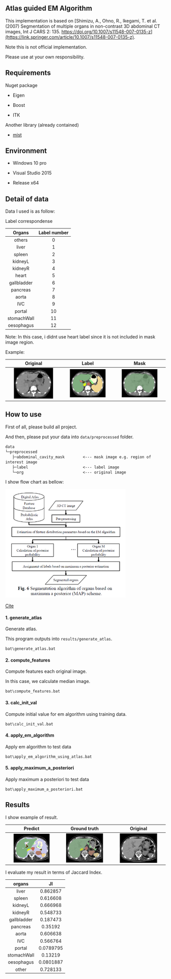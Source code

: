 Atlas guided EM Algorithm
---------------------------------

This implementation is based on [Shimizu, A., Ohno, R., Ikegami, T. et al. (2007) Segmentation of multiple organs in non-contrast 3D abdominal CT images, Int J CARS 2: 135. https://doi.org/10.1007/s11548-007-0135-z](https://link.springer.com/article/10.1007/s11548-007-0135-z).

Note this is not official implementation.

Please use at your own responsibility.

## Requirements

Nuget package

- Eigen

- Boost

- ITK

Another library (already contained)

- [mist](https://github.com/mist-team/mist)

## Environment

- Windows 10 pro

- Visual Studio 2015

- Release x64

## Detail of data

Data I used is as follow:

Label correspondense

| Organs | Label number |
|:---:|:---:|
|others|0|
|liver|1|
|spleen|2|
|kidneyL|3|
|kidneyR|4|
|heart|5|
|gallbladder|6|
|pancreas|7|
|aorta|8|
|IVC|9|
|portal|10|
|stomachWall|11|
|oesophagus|12|

Note:
In this case, i didnt use heart label since it is not included in mask image region.

Example:

|Original|Label|Mask|
|:---:|:---:|:---:|
|<img src='assets/img/resize/fig1.png' width=75%>|<img src='assets/img/resize/fig2.png' width=75%>|<img src='assets/img/resize/fig3.png' width=75%>|

## How to use

First of all, please build all project.

And then, please put your data into `data/preprocessed` folder.

```
data
└─preprocessed
   ├─abdominal_cavity_mask        <--- mask image e.g. region of interest image
   ├─label                        <--- label image
   └─org                          <--- original image
```

I show flow chart as bellow:

<img src='assets/img/fig4.png' width=75%>

[Cite](https://www.jstage.jst.go.jp/article/mit/24/3/24_153/_pdf)

#### 1. generate_atlas

Generate atlas.

This program outputs into `results/generate_atlas`.

```
bat\generate_atlas.bat
```

#### 2. compute_features

Compute features each original image.

In this case, we calculate median image.

```
bat\compute_features.bat
```

#### 3. calc_init_val

Compute initial value for em algorithm using training data.

```
bat\calc_init_val.bat
```

#### 4. apply_em_algorithm

Apply em algorithm to test data

```
bat\apply_em_algorithm_using_atlas.bat
```

#### 5. apply_maximum_a_posteriori

Apply maximum a posteriori to test data

```
bat\apply_maximum_a_posteriori.bat
```

## Results

I show example of result.

|Predict|Ground truth|Original|
|:---:|:---:|:---:|
|<img src='assets/img/resize/fig6.png' width=75%>|<img src='assets/img/resize/fig7.png' width=75%>|<img src='assets/img/resize/fig5.png' width=75%>|

I evaluate my result in terms of Jaccard Index.

|organs|JI|
|:---:|:---:|
|liver|0.862857|
|spleen|0.616608|
|kidneyL|0.666968|
|kidneyR|0.548733|
|gallbladder|0.187473|
|pancreas|0.35192|
|aorta|0.606638|
|IVC|0.566764|
|portal|0.0789795|
|stomachWall|0.13219|
|oesophagus|0.0801887|
|other|0.728133|
